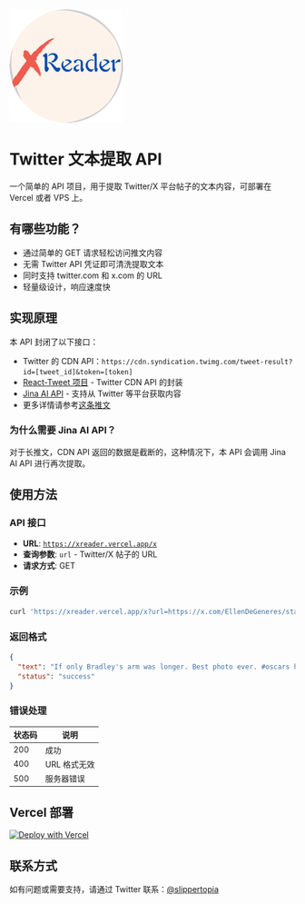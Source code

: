 <img src="public/logo.png" alt="logo" width="200"/>

# Twitter 文本提取 API

一个简单的 API 项目，用于提取 Twitter/X 平台帖子的文本内容，可部署在 Vercel 或者 VPS 上。

## 有哪些功能？

- 通过简单的 GET 请求轻松访问推文内容
- 无需 Twitter API 凭证即可清洗提取文本
- 同时支持 twitter.com 和 x.com 的 URL
- 轻量级设计，响应速度快

## 实现原理

本 API 封闭了以下接口：

- Twitter 的 CDN API：`https://cdn.syndication.twimg.com/tweet-result?id=[tweet_id]&token=[token]`
- [React-Tweet 项目](https://react-tweet.vercel.app/) - Twitter CDN API 的封装
- [Jina AI API](https://r.jina.ai/) - 支持从 Twitter 等平台获取内容
- 更多详情请参考[这条推文](https://x.com/slippertopia/status/1852523921330893082)

### 为什么需要 Jina AI API？

对于长推文，CDN API 返回的数据是截断的，这种情况下，本 API 会调用 Jina AI API 进行再次提取。

## 使用方法

### API 接口

- **URL**: [`https://xreader.vercel.app/x`](https://xreader.vercel.app/x)
- **查询参数**: `url` - Twitter/X 帖子的 URL
- **请求方式**: GET

### 示例

```bash
curl 'https://xreader.vercel.app/x?url=https://x.com/EllenDeGeneres/status/440322224407314432'
```

### 返回格式

```json
{
  "text": "If only Bradley's arm was longer. Best photo ever. #oscars http://t.co/C9U5NOtGap",
  "status": "success"
}
```

### 错误处理

| 状态码 | 说明         |
| ------ | ------------ |
| 200    | 成功         |
| 400    | URL 格式无效 |
| 500    | 服务器错误   |

## Vercel 部署

[![Deploy with Vercel](https://vercel.com/button)](https://vercel.com/new/clone?repository-url=https%3A%2F%2Fgithub.com%2Fultrasev%2Fxreader)

## 联系方式

如有问题或需要支持，请通过 Twitter 联系：[@slippertopia](https://x.com/slippertopia)
